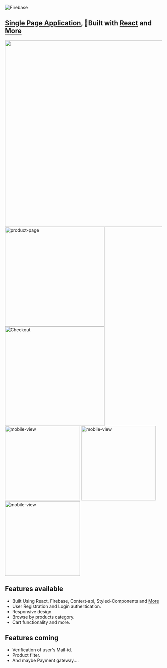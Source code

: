 ![Firebase](https://miro.medium.com/max/300/1*SzrSsS1stZQ7ipYObndbAw.png)
## [Single Page Application](https://ecommerce-24a88.web.app/), 🚀Built with [React](https://reactjs.org/) and [More](https://github.com/soumyajitmohapatra/ecommerce/blob/main/package.json#L5)
[<img src="https://github.com/soumyajitmohapatra/ecommerce/blob/main/Assest/Home.jpg"  width="600" />](https://ecommerce-24a88.web.app/)
[<img src="https://github.com/soumyajitmohapatra/ecommerce/blob/main/Assest/Product.jpg" alt="product-page" width="320"/>](https://ecommerce-24a88.web.app/men-clothing)
[<img src="https://github.com/soumyajitmohapatra/ecommerce/blob/main/Assest/Checkout.jpg" alt="Checkout" width="320"/>](https://ecommerce-24a88.web.app/women-clothing)
[<img src="https://github.com/soumyajitmohapatra/ecommerce/blob/main/Assest/Product-mob.jpg" alt="mobile-view" height="240"/>](https://ecommerce-24a88.web.app/women-clothing)
[<img src="https://github.com/soumyajitmohapatra/ecommerce/blob/main/Assest/Checkout-mob.jpg" alt="mobile-view" height="240"/>](https://ecommerce-24a88.web.app/bag)
[<img src="https://github.com/soumyajitmohapatra/ecommerce/blob/main/Assest/Login-mob.jpg" alt="mobile-view" height="240"/>](https://ecommerce-24a88.web.app/login)




## Features available 

- Built Using React, Firebase, Context-api, Styled-Components and [More](https://github.com/soumyajitmohapatra/ecommerce/blob/main/package.json#L5)
- User Registration and Login authentication.
- Responsive design.
- Browse by products category.
- Cart functionality and more.


## Features coming

- Verification of user's Mail-id.
- Product filter.
- And maybe Payment gateway.... 
